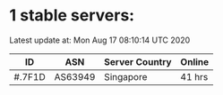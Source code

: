 # 1 stable servers:

Latest update at: Mon Aug 17 08:10:14 UTC 2020

| ID | ASN | Server Country | Online |
| -- | --- | -------------- | ------ |
| #.7F1D | AS63949 | Singapore | 41 hrs |

